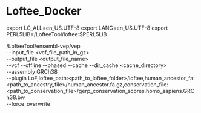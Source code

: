# Loftee_Docker

export LC_ALL=en_US.UTF-8
export LANG=en_US.UTF-8
export PERL5LIB=/LofteeTool/loftee:$PERL5LIB

/LofteeTool/ensembl-vep/vep \
--input_file <vcf_file_path_in_gz> \
--output_file <output_file_name> \
--vcf --offline --phased --cache --dir_cache <cache_directory> \
--assembly GRCh38 \
--plugin LoF,loftee_path:<path_to_loftee_folder>/loftee,human_ancestor_fa:<path_to_ancestry_file>/human_ancestor.fa.gz,conservation_file:<path_to_conservation_file>/gerp_conservation_scores.homo_sapiens.GRCh38.bw \
--force_overwrite